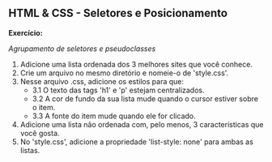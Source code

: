 ## HTML & CSS - Seletores e Posicionamento

**Exercício:**

*Agrupamento de seletores e pseudoclasses*

1. Adicione uma lista ordenada dos 3 melhores sites que você conhece.
2. Crie um arquivo no mesmo diretório e nomeie-o de 'style.css'.
3. Nesse arquivo .css, adicione os estilos para que:
    - 3.1 O texto das tags 'h1' e 'p' estejam centralizados.
    - 3.2 A cor de fundo da sua lista mude quando o cursor estiver sobre o item.
    - 3.3 A fonte do item mude quando ele for clicado.
4. Adicione uma lista não ordenada com, pelo menos, 3 características que você gosta.
5. No 'style.css', adicione a propriedade 'list-style: none' para ambas as listas.

